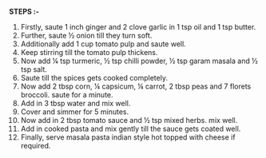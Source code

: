 **STEPS :-**

1. Firstly, saute 1 inch ginger and 2 clove garlic in 1 tsp oil and 1 tsp butter.
2. Further, saute ½ onion till they turn soft.
3. Additionally add 1 cup tomato pulp and saute well.
4. Keep stirring till the tomato pulp thickens.
5. Now add ¼ tsp turmeric, ½ tsp chilli powder, ½ tsp garam masala and ½ tsp salt.
6. Saute till the spices gets cooked completely.
7. Now add 2 tbsp corn, ¼ capsicum, ¼ carrot, 2 tbsp peas and 7 florets broccoli. saute for a minute.
8. Add in 3 tbsp water and mix well.
9. Cover and simmer for 5 minutes.
10. Now add in 2 tbsp tomato sauce and ½ tsp mixed herbs. mix well.
11. Add in cooked pasta and mix gently till the sauce gets coated well.
12. Finally, serve masala pasta indian style hot topped with cheese if required.